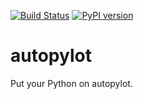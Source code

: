 [![Build Status](https://travis-ci.org/mattcaldwell/autopylot.png?branch=master)](https://travis-ci.org/mattcaldwell/autopylot)
[![PyPI version](https://badge.fury.io/py/autopylot.png)](http://badge.fury.io/py/autopylot)

autopylot
=========

Put your Python on autopylot.

